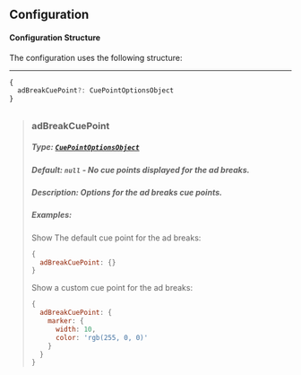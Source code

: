 ## Configuration

#### Configuration Structure

The configuration uses the following structure:
****
```js
{
  adBreakCuePoint?: CuePointOptionsObject  
}
```

##

> ### adBreakCuePoint
>
> ##### Type: [`CuePointOptionsObject`](./types.md#cuepointoptionsobject)
>
> ##### Default: `null` - No cue points displayed for the ad breaks.
>
> ##### Description: Options for the ad breaks cue points.  
> 
> ##### Examples:
>
> Show The default cue point for the ad breaks:  
> ```js
> {
>   adBreakCuePoint: {}
> }
> ```
> Show a custom cue point for the ad breaks:  
> ```js
> {
>   adBreakCuePoint: {
>     marker: {
>       width: 10,
>       color: 'rgb(255, 0, 0)' 
>     }   
>   }
> }
> ```
